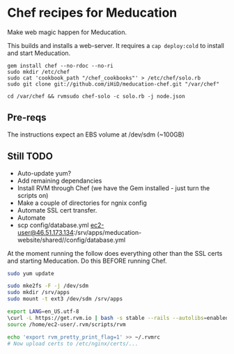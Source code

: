 Chef recipes for Meducation
===========================

Make web magic happen for Meducation.

This builds and installs a web-server. It requires a `cap deploy:cold` to install and start Meducation.

```
gem install chef --no-rdoc --no-ri
sudo mkdir /etc/chef
sudo cat 'cookbook_path "/chef_cookbooks"' > /etc/chef/solo.rb
sudo git clone git://github.com/iHiD/meducation-chef.git "/var/chef"

cd /var/chef && rvmsudo chef-solo -c solo.rb -j node.json 
```

## Pre-reqs

The instructions expect an EBS volume at /dev/sdm (~100GB)

## Still TODO

* Auto-update yum?
* Add remaining dependancies
* Install RVM through Chef (we have the Gem installed - just turn the scripts on)
* Make a couple of directories for ngnix config
* Automate SSL cert transfer.
* Automate 
* scp config/database.yml ec2-user@46.51.173.134:/srv/apps/meducation-website/shared//config/database.yml

At the moment running the follow does everything other than the SSL certs and starting Meducation. Do this BEFORE running Chef.

```sh
sudo yum update

sudo mke2fs -F -j /dev/sdm 
sudo mkdir /srv/apps
sudo mount -t ext3 /dev/sdm /srv/apps

export LANG=en_US.utf-8
\curl -L https://get.rvm.io | bash -s stable --rails --autolibs=enabled
source /home/ec2-user/.rvm/scripts/rvm

echo 'export rvm_pretty_print_flag=1' >> ~/.rvmrc
# Now upload certs to /etc/nginx/certs/...
